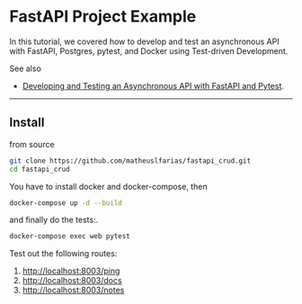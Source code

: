 # FastAPI Project Example
In this tutorial, we covered how to develop and test an asynchronous API with FastAPI, Postgres, pytest, and Docker using Test-driven Development.

See also

-  [Developing and Testing an Asynchronous API with FastAPI and Pytest](https://testdriven.io/blog/fastapi-crud/).

<!--  DELETE THE LINES ABOVE THIS AND WRITE YOUR PROJECT README BELOW -->

---

## Install

from source
```bash
git clone https://github.com/matheuslfarias/fastapi_crud.git
cd fastapi_crud

```
You have to install docker and docker-compose, then
```bash
docker-compose up -d --build

```
and finally do the tests:.
```bash
docker-compose exec web pytest

```
Test out the following routes:
1. [http://localhost:8003/ping](http://localhost:8003/ping)
2. [http://localhost:8003/docs](http://localhost:8003/docs)
3. [http://localhost:8003/notes](http://localhost:8003/notes)
